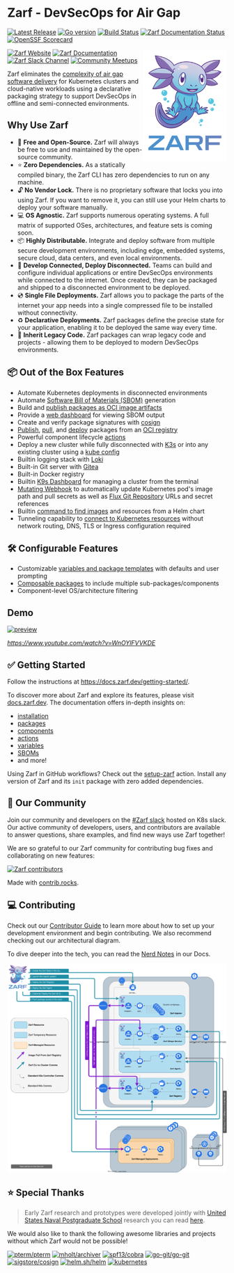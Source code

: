 # Zarf - DevSecOps for Air Gap

[![Latest Release](https://img.shields.io/github/v/release/defenseunicorns/zarf)](https://github.com/defenseunicorns/zarf/releases)
[![Go version](https://img.shields.io/github/go-mod/go-version/defenseunicorns/zarf?filename=go.mod)](https://go.dev/)
[![Build Status](https://img.shields.io/github/actions/workflow/status/defenseunicorns/zarf/release.yml)](https://github.com/defenseunicorns/zarf/actions/workflows/release.yml)
[![Zarf Documentation Status](https://api.netlify.com/api/v1/badges/fe846ae4-25fb-4274-9968-90782640ee9f/deploy-status)](https://app.netlify.com/sites/zarf-docs/deploys)
[![OpenSSF Scorecard](https://api.securityscorecards.dev/projects/github.com/defenseunicorns/zarf/badge)](https://api.securityscorecards.dev/projects/github.com/defenseunicorns/zarf)

<img align="right" alt="zarf logo" src="site/src/assets/zarf-logo.png"  height="256" />

[![Zarf Website](https://img.shields.io/badge/web-zarf.dev-6d87c3)](https://zarf.dev/)
[![Zarf Documentation](https://img.shields.io/badge/docs-docs.zarf.dev-775ba1)](https://docs.zarf.dev/)
[![Zarf Slack Channel](https://img.shields.io/badge/k8s%20slack-zarf-40a3dd)](https://kubernetes.slack.com/archives/C03B6BJAUJ3)
[![Community Meetups](https://img.shields.io/badge/community-meetups-22aebb)](https://github.com/defenseunicorns/zarf/issues/2202)

Zarf eliminates the [complexity of air gap software delivery](https://www.itopstimes.com/contain/air-gap-kubernetes-considerations-for-running-cloud-native-applications-without-the-cloud/) for Kubernetes clusters and cloud-native workloads using a declarative packaging strategy to support DevSecOps in offline and semi-connected environments.

## Why Use Zarf

- 💸 **Free and Open-Source.** Zarf will always be free to use and maintained by the open-source community.
- ⭐️ **Zero Dependencies.** As a statically compiled binary, the Zarf CLI has zero dependencies to run on any machine.
- 🔓 **No Vendor Lock.** There is no proprietary software that locks you into using Zarf. If you want to remove it, you can still use your Helm charts to deploy your software manually.
- 💻 **OS Agnostic.** Zarf supports numerous operating systems. A full matrix of supported OSes, architectures, and feature sets is coming soon.
- 📦 **Highly Distributable.** Integrate and deploy software from multiple secure development environments, including edge, embedded systems, secure cloud, data centers, and even local environments.
- 🚀 **Develop Connected, Deploy Disconnected.** Teams can build and configure individual applications or entire DevSecOps environments while connected to the internet. Once created, they can be packaged and shipped to a disconnected environment to be deployed.
- 💿 **Single File Deployments.** Zarf allows you to package the parts of the internet your app needs into a single compressed file to be installed without connectivity.
- ♻️ **Declarative Deployments.** Zarf packages define the precise state for your application, enabling it to be deployed the same way every time.
- 🦖 **Inherit Legacy Code.** Zarf packages can wrap legacy code and projects - allowing them to be deployed to modern DevSecOps environments.

## 📦 Out of the Box Features

- Automate Kubernetes deployments in disconnected environments
- Automate [Software Bill of Materials (SBOM)](https://docs.zarf.dev/ref/sboms/) generation
- Build and [publish packages as OCI image artifacts](https://docs.zarf.dev/tutorials/publish-and-deploy)
- Provide a [web dashboard](https://docs.zarf.dev/ref/sboms/#the-sbom-viewer) for viewing SBOM output
- Create and verify package signatures with [cosign](https://github.com/sigstore/cosign)
- [Publish](https://docs.zarf.dev/commands/zarf_package_publish), [pull](https://docs.zarf.dev/commands/zarf_package_pull), and [deploy](https://docs.zarf.dev/commands/zarf_package_deploy) packages from an [OCI registry](https://opencontainers.org/)
- Powerful component lifecycle [actions](https://docs.zarf.dev/ref/actions)
- Deploy a new cluster while fully disconnected with [K3s](https://k3s.io/) or into any existing cluster using a [kube config](https://kubernetes.io/docs/concepts/configuration/organize-cluster-access-kubeconfig/)
- Builtin logging stack with [Loki](https://grafana.com/oss/loki/)
- Built-in Git server with [Gitea](https://gitea.io/en-us/)
- Built-in Docker registry
- Builtin [K9s Dashboard](https://k9scli.io/) for managing a cluster from the terminal
- [Mutating Webhook](adr/0005-mutating-webhook.md) to automatically update Kubernetes pod's image path and pull secrets as well as [Flux Git Repository](https://fluxcd.io/docs/components/source/gitrepositories/) URLs and secret references
- Builtin [command to find images](https://docs.zarf.dev/commands/zarf_dev_find-images) and resources from a Helm chart
- Tunneling capability to [connect to Kubernetes resources](https://docs.zarf.dev/commands/zarf_connect) without network routing, DNS, TLS or Ingress configuration required

## 🛠️ Configurable Features

- Customizable [variables and package templates](https://docs.zarf.dev/ref/variables/) with defaults and user prompting
- [Composable packages](https://docs.zarf.dev/ref/components/#component-imports) to include multiple sub-packages/components
- Component-level OS/architecture filtering

## Demo

[![preview](./site/src/assets/zarf-v0.21-preview.gif)](https://www.youtube.com/watch?v=WnOYlFVVKDE)

_<https://www.youtube.com/watch?v=WnOYlFVVKDE>_

## ✅ Getting Started

Follow the instructions at <https://docs.zarf.dev/getting-started/>.

To discover more about Zarf and explore its features, please visit [docs.zarf.dev](https://docs.zarf.dev/). The documentation offers in-depth insights on:

- [installation](https://docs.zarf.dev/getting-started/install)
- [packages](https://docs.zarf.dev/ref/packages)
- [components](https://docs.zarf.dev/ref/components)
- [actions](https://docs.zarf.dev/ref/actions)
- [variables](https://docs.zarf.dev/ref/variables)
- [SBOMs](https://docs.zarf.dev/ref/sboms)
- and more!

Using Zarf in GitHub workflows? Check out the [setup-zarf](https://github.com/defenseunicorns/setup-zarf) action. Install any version of Zarf and its `init` package with zero added dependencies.

## 🫶 Our Community

Join our community and developers on the [#Zarf slack](https://zarf.dev/slack) hosted on K8s slack. Our active community of developers, users, and contributors are available to answer questions, share examples, and find new ways use Zarf together!

We are so grateful to our Zarf community for contributing bug fixes and collaborating on new features:

<a href="https://github.com/defenseunicorns/zarf/graphs/contributors">
  <img src="https://contrib.rocks/image?repo=defenseunicorns/zarf" alt="Zarf contributors" />
</a>

Made with [contrib.rocks](https://contrib.rocks).

## 💻 Contributing

Check out our [Contributor Guide](https://docs.zarf.dev/contribute-to-zarf/contributor-guide) to learn more about how to set up your development environment and begin contributing.
We also recommend checking out our architectural diagram.

To dive deeper into the tech, you can read the [Nerd Notes](https://docs.zarf.dev/contribute-to-zarf/nerd-notes) in our Docs.

![Architecture Diagram](./site/public/architecture.drawio.svg)

## ⭐️ Special Thanks

> Early Zarf research and prototypes were developed jointly with [United States Naval Postgraduate School](https://nps.edu/) research you can read [here](https://calhoun.nps.edu/handle/10945/68688).

We would also like to thank the following awesome libraries and projects without which Zarf would not be possible!

[![pterm/pterm](https://img.shields.io/badge/pterm%2Fpterm-007d9c?logo=go&logoColor=white)](https://github.com/pterm/pterm)
[![mholt/archiver](https://img.shields.io/badge/mholt%2Farchiver-007d9c?logo=go&logoColor=white)](https://github.com/mholt/archiver)
[![spf13/cobra](https://img.shields.io/badge/spf13%2Fcobra-007d9c?logo=go&logoColor=white)](https://github.com/spf13/cobra)
[![go-git/go-git](https://img.shields.io/badge/go--git%2Fgo--git-007d9c?logo=go&logoColor=white)](https://github.com/go-git/go-git)
[![sigstore/cosign](https://img.shields.io/badge/sigstore%2Fcosign-2a1e71?logo=linuxfoundation&logoColor=white)](https://github.com/sigstore/cosign)
[![helm.sh/helm](https://img.shields.io/badge/helm.sh%2Fhelm-0f1689?logo=helm&logoColor=white)](https://github.com/helm/helm)
[![kubernetes](https://img.shields.io/badge/kubernetes-316ce6?logo=kubernetes&logoColor=white)](https://github.com/kubernetes)
